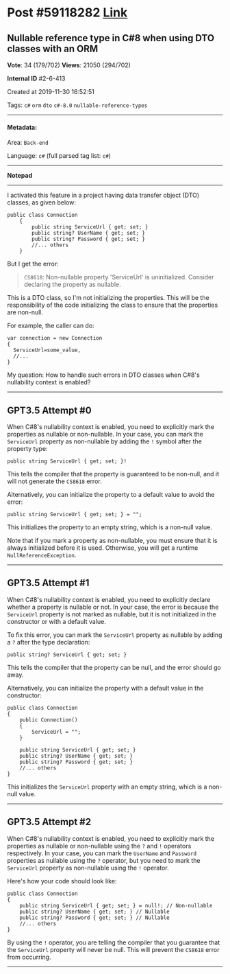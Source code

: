 
# Post \#59118282 [Link](https://stackoverflow.com/questions/59118282/)

## Nullable reference type in C#8 when using DTO classes with an ORM

**Vote**: 34 (179/702) **Views**: 21050 (294/702) 

**Internal ID** \#2-6-413

Created at 2019-11-30 16:52:51

Tags: `c#` `orm` `dto` `c#-8.0` `nullable-reference-types`

----------

#### Metadata:

Area: `Back-end`

Language: `c#` (full parsed tag list: `c#`)

----------

**Notepad**


----------

I activated this feature in a project having data transfer object (DTO) classes, as given below:

```
public class Connection
    {
        public string ServiceUrl { get; set; }
        public string? UserName { get; set; }
        public string? Password { get; set; }
        //... others 
    }
```


But I get the error:

> `CS8618`: Non-nullable property 'ServiceUrl' is uninitialized. Consider declaring the property as nullable.

This is a DTO class, so I'm not initializing the properties. This will be the responsibility of the code initializing the class to ensure that the properties are non-null. 

For example, the caller can do:

```
var connection = new Connection
{
  ServiceUrl=some_value,
  //...
}
```


My question: How to handle such errors in DTO classes when C#8's nullability context is enabled?


----------
        
## GPT3.5 Attempt \#0

When C#8's nullability context is enabled, you need to explicitly mark the properties as nullable or non-nullable. In your case, you can mark the `ServiceUrl` property as non-nullable by adding the `!` symbol after the property type:

```
public string ServiceUrl { get; set; }!
```

This tells the compiler that the property is guaranteed to be non-null, and it will not generate the `CS8618` error.

Alternatively, you can initialize the property to a default value to avoid the error:

```
public string ServiceUrl { get; set; } = "";
```

This initializes the property to an empty string, which is a non-null value.

Note that if you mark a property as non-nullable, you must ensure that it is always initialized before it is used. Otherwise, you will get a runtime `NullReferenceException`.

--------

## GPT3.5 Attempt \#1

When C#8's nullability context is enabled, you need to explicitly declare whether a property is nullable or not. In your case, the error is because the `ServiceUrl` property is not marked as nullable, but it is not initialized in the constructor or with a default value.

To fix this error, you can mark the `ServiceUrl` property as nullable by adding a `?` after the type declaration:

```
public string? ServiceUrl { get; set; }
```

This tells the compiler that the property can be null, and the error should go away.

Alternatively, you can initialize the property with a default value in the constructor:

```
public class Connection
{
    public Connection()
    {
        ServiceUrl = "";
    }

    public string ServiceUrl { get; set; }
    public string? UserName { get; set; }
    public string? Password { get; set; }
    //... others 
}
```

This initializes the `ServiceUrl` property with an empty string, which is a non-null value.

--------

## GPT3.5 Attempt \#2

When C#8's nullability context is enabled, you need to explicitly mark the properties as nullable or non-nullable using the `?` and `!` operators respectively. In your case, you can mark the `UserName` and `Password` properties as nullable using the `?` operator, but you need to mark the `ServiceUrl` property as non-nullable using the `!` operator. 

Here's how your code should look like:

```
public class Connection
{
    public string ServiceUrl { get; set; } = null!; // Non-nullable
    public string? UserName { get; set; } // Nullable
    public string? Password { get; set; } // Nullable
    //... others 
}
```

By using the `!` operator, you are telling the compiler that you guarantee that the `ServiceUrl` property will never be null. This will prevent the `CS8618` error from occurring.

--------
